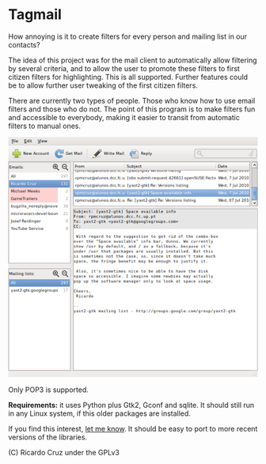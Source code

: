 # Tagmail

How annoying is it to create filters for every person and mailing list in our contacts?

The idea of this project was for the mail client to automatically allow filtering by several criteria, and to allow the user to promote these filters to first citizen filters for highlighting. This is all supported. Further features could be to allow further user tweaking of the first citizen filters.

There are currently two types of people. Those who know how to use email filters and those who do not. The point of this program is to make filters fun and accessible to everybody, making it easier to transit from automatic filters to manual ones.

![screenshot](https://github.com/rpmcruz/tagmail/raw/master/screenshot.png "Screenshot")

Only POP3 is supported.

**Requirements:** it uses Python plus Gtk2, Gconf and sqlite. It should still run in any Linux system, if this older packages are installed.

If you find this interest, [let me know](mailto:ricardo.pdm.cruz@gmail.com). It should be easy to port to more recent versions of the libraries.

(C) Ricardo Cruz under the GPLv3
